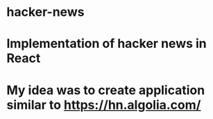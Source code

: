 # hacker-news
# Implementation of hacker news in React
# My idea was to create application similar to https://hn.algolia.com/

